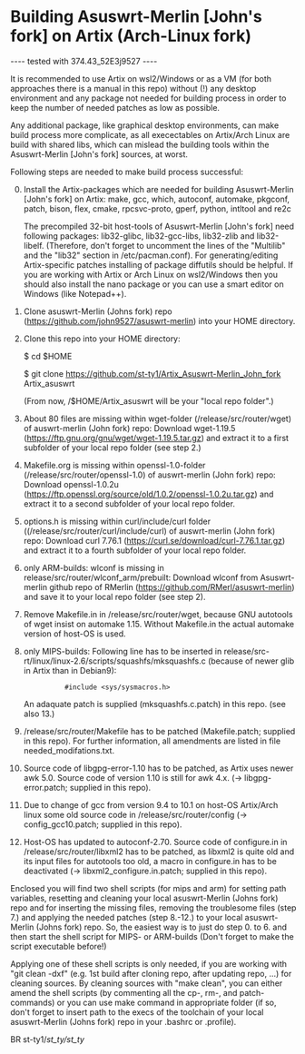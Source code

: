 # Building Asuswrt-Merlin [John's fork] on Artix (Arch-Linux fork)

---- tested with 374.43_52E3j9527 ----

It is recommended to use Artix on wsl2/Windows or as a VM (for both approaches there is a manual in this repo) without (!) any desktop environment and any package not needed for building process in order to keep the number of needed patches as low as possible. 

Any additional package, like graphical desktop environments, can make build process more complicate, as all execectables on Artix/Arch Linux are build with shared libs, which can mislead the building tools within the Asuswrt-Merlin [John's fork] sources, at worst.

Following steps are needed to make build process successful:

0. Install the Artix-packages which are needed for building  Asuswrt-Merlin [John's fork] on Artix:
	make, gcc, which, autoconf, automake, pkgconf, patch, bison, flex, cmake, rpcsvc-proto, gperf, python, intltool and re2c

    The precompiled 32-bit host-tools of Asuswrt-Merlin [John's fork] need following packages: lib32-glibc, lib32-gcc-libs, lib32-zlib and lib32-libelf. (Therefore, don't forget to uncomment the lines of the "Multilib" and the "lib32" section in /etc/pacman.conf).
	For generating/editing Artix-specific patches installing of package diffutils should be helpful.  If you are working with Artix or Arch Linux on wsl2/Windows then you should also install the nano package or you can use a smart editor on Windows (like Notepad++).

1. Clone asuswrt-Merlin (Johns fork) repo (https://github.com/john9527/asuswrt-merlin) into your HOME directory. 

2. Clone this repo into your HOME directory:
    
    $ cd $HOME
 
    $ git clone https://github.com/st-ty1/Artix_Asuswrt-Merlin_John_fork Artix_asuswrt
    
      (From now, /$HOME/Artix_asuswrt will be your "local repo folder".)

3. About 80 files are missing within wget-folder (/release/src/router/wget) of auswrt-merlin (John fork) repo: 
    Download wget-1.19.5 (https://ftp.gnu.org/gnu/wget/wget-1.19.5.tar.gz) and extract it to a first subfolder of your local repo folder (see step 2.) 
    
4. Makefile.org is missing within openssl-1.0-folder (/release/src/router/openssl-1.0) of auswrt-merlin (John fork) repo: 
    Download openssl-1.0.2u (https://ftp.openssl.org/source/old/1.0.2/openssl-1.0.2u.tar.gz) and extract it to a second subfolder of your local repo folder.
    
5. options.h is missing within curl/include/curl folder ((/release/src/router/curl/include/curl) of auswrt-merlin (John fork) repo:
    Download curl 7.76.1 (https://curl.se/download/curl-7.76.1.tar.gz) and extract it to a fourth subfolder of your local repo folder.
    
6. only ARM-builds: wlconf is missing in release/src/router/wlconf_arm/prebuilt: Download wlconf from Asuswrt-merlin github repo of RMerlin (https://github.com/RMerl/asuswrt-merlin) and save it to your local repo folder (see step 2). 

7. Remove Makefile.in in /release/src/router/wget, because GNU autotools of wget insist on automake 1.15. Without Makefile.in the actual automake version of host-OS is used.

8. only MIPS-builds: Following line has to be inserted in release/src-rt/linux/linux-2.6/scripts/squashfs/mksquashfs.c (because of newer glib in Artix than in Debian9):
     
	             #include <sys/sysmacros.h> 

   An adaquate patch is supplied (mksquashfs.c.patch) in this repo. (see also 13.)

9. /release/src/router/Makefile has to be patched (Makefile.patch; supplied in this repo). For further information, all amendments are listed in file needed_modifations.txt.

10. Source code of libgpg-error-1.10 has to be patched, as Artix uses newer awk 5.0. Source code of version 1.10 is still for awk 4.x. (-> libgpg-error.patch; supplied in this repo).
    
11. Due to change of gcc from version 9.4 to 10.1 on host-OS Artix/Arch linux some old source code in /release/src/router/config (-> config_gcc10.patch; supplied in this repo). 

12. Host-OS has updated to autoconf-2.70. Source code of configure.in in /release/src/router/libxml2 has to be patched, as libxml2 is quite old and its input files for
    autotools too old, a macro in configure.in has to be deactivated (-> libxml2_configure.in.patch; supplied in this repo).

Enclosed you will find two shell scripts (for mips and arm) for setting path variables, resetting and cleaning your local asuswrt-Merlin (Johns fork) repo and for inserting the missing files, removing the troublesome files (step 7.) and applying the needed patches (step 8.-12.) to your local asuswrt-Merlin (Johns fork) repo. 
So, the easiest way is to just do step 0. to 6. and then start the shell script for MIPS- or ARM-builds (Don't forget to make the script executable before!)

Applying one of these shell scripts is only needed, if you are working with "git clean -dxf" (e.g. 1st build after cloning repo, after updating repo, ...) for cleaning sources. 
By cleaning sources with "make clean", you can either amend the shell scripts (by commenting all the cp-, rm-, and patch-commands) or you can use make command in appropriate folder (if so, don't forget to insert path to the execs of the toolchain of your local asuswrt-Merlin (Johns fork) repo in your .bashrc or .profile).


BR
st-ty1/_st_ty/st_ty_
